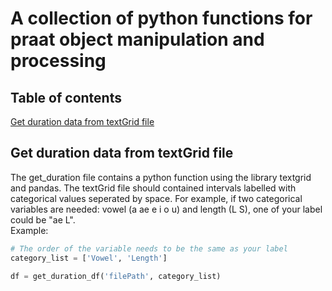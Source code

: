 # A collection of python functions for praat object manipulation and processing 

## Table of contents
[Get duration data from textGrid file](https://github.com/Clara-liu/python_praat#get-duration-data-from-textGrid-file)


## Get duration data from textGrid file

The get_duration file contains a python function using the library textgrid and pandas. The textGrid file should contained intervals labelled with categorical values seperated by space. For example, if two categorical variables are needed: vowel (a ae e i o u) and length (L S), one of your label could be "ae L".  
Example:  

```Python
# The order of the variable needs to be the same as your label
category_list = ['Vowel', 'Length']

df = get_duration_df('filePath', category_list)
```
